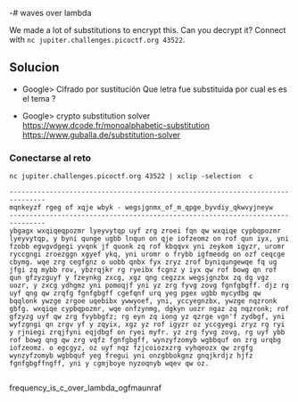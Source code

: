 -# waves over lambda

We made a lot of substitutions to encrypt this. Can you decrypt it? Connect with `nc jupiter.challenges.picoctf.org 43522`.

## Solucion

- Google> Cifrado por sustitución
Que letra fue substituida por cual es es el tema ?

- Google> crypto substitution solver
https://www.dcode.fr/monoalphabetic-substitution
https://www.guballa.de/substitution-solver

### Conectarse al reto

`nc jupiter.challenges.picoctf.org 43522 | xclip -selection  c`

```
-------------------------------------------------------------------------------
mqnkeyzf rgeg of xqje wbyk - wegsjgnmx_of_m_qpge_byvdiy_qkwvyjneyw
-------------------------------------------------------------------------------
ybgagx wxqiqeqpozmr lyeyvytqp uyf zrg zroei fqn qw wxqiqe cypbqpozmr lyeyvytqp, y byni qunge ugbb lnqun on qje iofzeomz on rof qun iyx, yni fzobb egvgvdgegi yvqnk jf quonk zq rof kbqqvx yni zeykom igyzr, uromr ryccgngi zroezggn xgyef ykq, yni uromr o frybb igfmeodg on ozf ceqcge cbymg. wqe zrg cegfgnz o uobb qnbx fyx zryz zrof byniqungewqe fq ug jfgi zq mybb rov, ybzrqjkr rg ryeibx fcgnz y iyx qw rof bowg qn rof qun gfzyzguyf y fzeynkg zxcg, xgz qng cegzzx wegsjgnzbx zq dg vgz uozr, y zxcg ydhgmz yni pomoqjf yni yz zrg fyvg zovg fgnfgbgff. djz rg uyf qng qw zrqfg fgnfgbgff cgefqnf urq yeg pgex ugbb mycydbg qw bqqlonk ywzge zrgoe uqebibx ywwyoef, yni, yccyegnzbx, ywzge nqzronk gbfg. wxqiqe cypbqpozmr, wqe onfzynmg, dgkyn uozr ngaz zq nqzronk; rof gfzyzg uyf qw zrg fvybbgfz; rg eyn zq iong yz qzrge vgn'f zydbgf, yni wyfzgngi qn zrgv yf y zqyix, xgz yz rof igyzr oz yccgyegi zryz rg ryi y rjniegi zrqjfyni eqjdbgf on ryei myfr. yz zrg fyvg zovg, rg uyf ybb rof bowg qng qw zrg vqfz fgnfgbgff, wynzyfzomyb wgbbquf on zrg urqbg iofzeomz. o egcgyz, oz uyf nqz fzjcoiozxzrg vyhqeozx qw zrgfg wynzyfzomyb wgbbquf yeg fregui yni onzgbbokgnz gnqjkrdjz hjfz fgnfgbgffngff, yni y cgmjboye nyzoqnyb wqev qw oz.
                                                                                        
```


frequency_is_c_over_lambda_ogfmaunraf